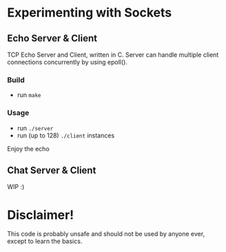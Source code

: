# Experimenting with Sockets

## Echo Server & Client
TCP Echo Server and Client, written in C. Server can handle multiple client connections concurrently by using epoll(). 

### Build
- run ```make```

### Usage
- run ```./server```
- run (up to 128) ```./client``` instances
  
Enjoy the echo

## Chat Server & Client
WIP :)

# Disclaimer!
This code is probably unsafe and should not be used by anyone ever, except to learn the basics.
